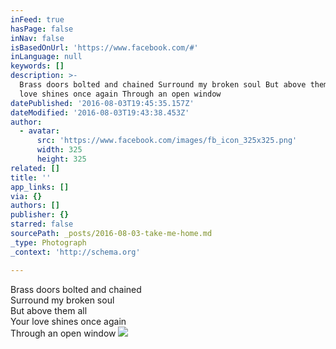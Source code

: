 ```yaml
---
inFeed: true
hasPage: false
inNav: false
isBasedOnUrl: 'https://www.facebook.com/#'
inLanguage: null
keywords: []
description: >-
  Brass doors bolted and chained Surround my broken soul But above them all Your
  love shines once again Through an open window
datePublished: '2016-08-03T19:45:35.157Z'
dateModified: '2016-08-03T19:43:38.453Z'
author:
  - avatar:
      src: 'https://www.facebook.com/images/fb_icon_325x325.png'
      width: 325
      height: 325
related: []
title: ''
app_links: []
via: {}
authors: []
publisher: {}
starred: false
sourcePath: _posts/2016-08-03-take-me-home.md
_type: Photograph
_context: 'http://schema.org'

---
```

Brass doors bolted and chained  
Surround my broken soul  
But above them all  
Your love shines once again  
Through an open window
![](https://the-grid-user-content.s3-us-west-2.amazonaws.com/6d79305b-bce3-4dc8-bf64-3ffc25f8374e.jpg)